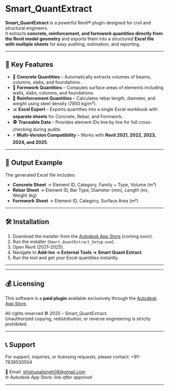 # Smart_QuantExtract

**Smart_QuantExtract** is a powerful Revit® plugin designed for civil and structural engineers.  
It extracts **concrete, reinforcement, and formwork quantities directly from the Revit model geometry** and exports them into a structured **Excel file with multiple sheets** for easy auditing, estimation, and reporting.

---

## 🚀 Key Features
- 📐 **Concrete Quantities** – Automatically extracts volumes of beams, columns, slabs, and foundations.  
- 🧱 **Formwork Quantities** – Computes surface areas of elements including walls, slabs, columns, and foundations.  
- 🔩 **Reinforcement Quantities** – Calculates rebar length, diameter, and weight using steel density (7850 kg/m³).  
- 📊 **Excel Export** – Exports quantities into a single Excel workbook with **separate sheets** for Concrete, Rebar, and Formwork.  
- 🕵️ **Traceable Data** – Provides element IDs line by line for full cross-checking during audits.  
- ⚡ **Multi-Version Compatibility** – Works with **Revit 2021, 2022, 2023, 2024, and 2025**.

---

## 📂 Output Example
The generated Excel file includes:

- **Concrete Sheet** → Element ID, Category, Family + Type, Volume (m³)  
- **Rebar Sheet** → Element ID, Bar Type, Diameter (mm), Length (m), Weight (kg)  
- **Formwork Sheet** → Element ID, Category, Surface Area (m²)  

---

## 🛠 Installation
1. Download the installer from the [Autodesk App Store](#) (coming soon).  
2. Run the installer (`Smart_QuantExtract_Setup.exe`).  
3. Open Revit (2021–2025).  
4. Navigate to **Add-Ins → External Tools → Smart Quant Extract**.  
5. Run the tool and get your Excel quantities instantly.

---



---

## 💰 Licensing
This software is a **paid plugin** available exclusively through the [Autodesk App Store](#).  

All rights reserved © 2025 – Smart_QuantExtract.  
Unauthorized copying, redistribution, or reverse engineering is strictly prohibited.

---

## 📞 Support
For support, inquiries, or licensing requests, please contact:  +91-7838530504

📧 Email: shishupalsingh08@gmail.com  
🌐 Autodesk App Store: *link after approval*  

---

